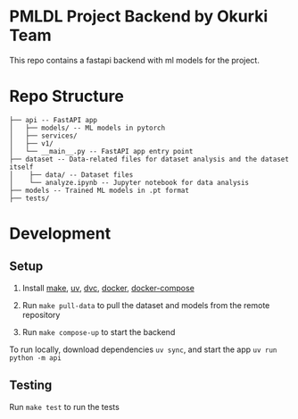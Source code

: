 # PMLDL Project Backend by Okurki Team

This repo contains a fastapi backend with ml models for the project.

# Repo Structure

```
├── api -- FastAPI app
│   ├── models/ -- ML models in pytorch
│   ├── services/
│   ├── v1/
│   └── __main__.py -- FastAPI app entry point
├── dataset -- Data-related files for dataset analysis and the dataset itself
│    ├── data/ -- Dataset files
│    └── analyze.ipynb -- Jupyter notebook for data analysis
├── models -- Trained ML models in .pt format
├── tests/
```

# Development

## Setup

1. Install [make](https://www.gnu.org/software/make/), [uv](https://www.uvproject.xyz/), [dvc](https://dvc.org/), [docker](https://docs.docker.com/get-docker/), [docker-compose](https://docs.docker.com/compose/install/)

2. Run `make pull-data` to pull the dataset and models from the remote repository

3. Run `make compose-up` to start the backend

To run locally, download dependencies `uv sync`, and start the app `uv run python -m api`

## Testing

Run `make test` to run the tests
